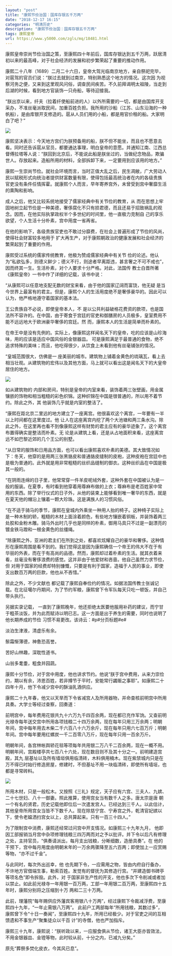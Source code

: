 ```yaml
---
layout: "post"
title: "康熙节俭治国：国库存银五千万两"
date: "2018-12-17 16:15"
categories: "明清历史"
description: "康熙节俭治国：国库存银五千万两"
tags: 康熙皇帝
url: https://www.y5000.com/zgls/mq/18481.html
---
```






康熙皇帝崇尚节俭治国之策，至康熙四十年前后，国库存银达到五千万两，跃居清初以来的最高峰，对于社会经济的发展和初步繁荣起了重要的推动作用。

康熙二十八年（1689）二月二十六日，皇帝大驾光临南京地方，亲自祭祀完毕，对扈驾的官员们说：“朕过去就到过南京，特别熟悉这个地方的情况。这次因
为视察河务之便，又来到这里观风问俗，调查民间疾苦。不久前拜谒明太祖陵，当走到后湖的时候，看到地方官装饰一只舟船，等待迎接我。  
  
“朕出京以来，纤夫（拉着纤使船前进的人）以外所需要的一切，都是由国库开支采办，不准丝毫派取民间，加重百姓负担。我所用的沙船（江苏、山东沿海的一种帆船），是由库银开支修造的。扈从人员们用的小船，都是用官价租的船。大家明白了吧？”

![](https://img.y5000.com/uploads/allimg/170401/8-1F4011603563Y.jpg)

康熙坚决表示：今天地方宫们为朕预备用的船，朕不但不能坐，而且也不愿意去看。同时还告诉扈从官员，都要通达事理，明白皇帝的意愿。并通知江南、江西总
督傅拉塔等人说：“朕回到北京后，不能说此船是朕坐过的，当做纪念物品，欺骗世人。存放起来。造船所用的材料，全部拆卸下来，一定要用到应该用的地方。”

康熙一生崇尚节俭。就社会环境而言，当时正值大乱之后，民生凋敝，广大劳动人民以赋税形式向统治者提供财富数量有限，使得包括最高统治者在内的各级贵族
官吏没有条件任情挥霍。就康熙个人而言，早年寄养宫外，未曾受到宫中奢靡生活的熏陶和影响。

成人之后，他又比较系统地接受了儒家经典中有关节俭的教育，从
而在思想上牢固地树立起节俭是一种美德，奢侈腐化不只有损君德，而且还易于招致祸乱的观念。因而，在他实际执掌政权半个多世纪的时间里，他一直极力克制自
己的享乐欲望，个人生活十分朴素，宫中用度一省再省。

在他的影响下，各级贵族官吏也不敢过分靡费，在社会上普遍形成了节俭的风尚，使得社会财富较多地用于
扩大再生产，对于康熙朝政治的健康发展和社会经济的繁荣起到了重要的作用。

康熙受过系统的儒家传统教育，他极为赞成儒家经典中有关节
俭的论述。他认为“私欲弘多，则德义鲜少；德义不行，则途者早离距违，甚言奢之不可不戒也”，因而终其一生。生活朴素，对个人要求十分严格。对此，法国传
教士白晋所著《康熙皇帝》一书中作了详细的记载，该书中说：

“从康熙可以任意地支配无数的财宝来看，由于他的国家辽阔而富饶，他无疑
是当今世界上最富有的君主。但是，康熙个人的生活用度绝不是奢侈豪华的。因此可以认为，他严格地遵守着国家的基本法。

王公贵族自不必说，即使皇帝本人，不
是以公共利益破格花费资的款项，也是国法所不容许的。在中国，由于寄食于宫廷的官吏和御膳房的人员极多，皇室费用不能不远远地大于欧洲豪华奢侈的宫廷。然
而，康熙本人的生活是简单而朴素的。

在帝王中是没有先例的。实际上，像康熙这样闻名天下的皇帝，吃的应该是山珍海味，用的应该是适应中国风俗的金银器皿。
可是康熙满足于最普通的食物，绝不追求特殊的美味；而且，他吃得很少，从饮食上未看到他有丝毫铺张的情况。

“皇城范围很大，仿佛是一
座美丽的城市。建筑物上铺着金黄色的琉璃瓦，看上去相当壮观。从建筑物的宏伟以及其他方面，马上就可以看出这是闻名天下的大皇帝居住的地方。

![](https://img.y5000.com/uploads/allimg/170401/8-1F40116052L95.jpg)

如从建筑物的
内部和房间，特别是皇帝的内室来看，装饰着两三张壁画，用金属镶嵌的饰物和相当粗糙的彩色织锦。这种织锦在中国是很普通的，所以用不着节约。除此之外，其
他装饰几乎就是内室的整洁了。

“康熙在距北京二里远的地方建立了一座离宫。他很喜欢这个离宫，一年要有一半以上时间都在这里度过。他
让人在这座离宫内挖了两个大池塘和两三条水沟。除此之外，在这里再也看不到像康熙这样有财势的君主应有的豪华迹象了。这个离宫布置得确实是整洁而朴素。无
论是从建筑上看，还是从占地面积来看，这座离宫远不如巴黎近郊的几个王公的别墅。

“从日常的服饰和日用品方面，也可以看出康熙喜欢朴素的美德。其大致情况如下：冬天，他穿的是用两三张黑貉皮和普通貉皮缝制的皮袍，这种皮袍在宫廷中也是极为普通的。此外就是用非常粗糙的丝织品缝制的御衣。这种丝织品在中国是极其一般的。

“在阴雨连绵的日子里，他常常穿一件羊皮呢绒外套，这种外套在中国被认为是一般的服装。在夏季，有时看到他穿着用尊麻布做的上衣；尊麻布是老百姓家中常
用的东西。除了举行仪式的日子外，从他的装束上能够看到唯一奢华的东西，就是在夏天他的帽沿上镶着一颗大珍珠。这是满族人的习惯风俗。

“在不适于骑马的季节，康熙在皇城内外乘坐一种用人抬的椅子。这种椅子实际上是一种木制的轿，粗糙的木材上面涂着颜色，有些地方镶嵌着铜板，并装饰着两三处胶和金粉木雕。骑马外出时几乎也是同样的朴素，御用马具只不过是一副漂亮的镀金铁马蹬和一根金黄色的丝缰绳。

“除康熙之外，亚洲的君主们在所到之处，都喜欢炫耀自己的豪华和奢侈。这种情形在康熙周围是看不到的。我们觉得这是因为康熙确信一个帝王的伟大不在于有
华丽的外表，而在于有高尚的品德。然而，康熙却过着朴素的生活。就其衣着来看，丝毫没有奢侈浪费的感觉。这并非由于他爱财和吝啬。他自己虽然力求节俭，但
对用于国家的经费却特别慷慨，只要是有利于国家，造福于人民的事业，即使支出数百万两的巨款，他也从不吝惜。”

除此之外，不少文献也 都记载了康熙自奉俭约的情况。如据法国传教士张诚记载。在北征噶尔丹期间，为了节约军粮，康熙曾下令军队每天只吃一顿饭，并自己带头执行。

另据实录记载，
一直到了康熙晚年，他还拒绝太医要他服用补药的建议，而宁甘于粗茶淡饭，并为此而赋诗以明已志。这一方面是出于养生的需要，同时也说明了他长期养成的节俭
习惯不易更改。该诗云：#p#分页标题#e#

淡泊生津液，清虚乐有余。

鬃霜惭薄德，神惫恐高誉。

苦好山林趣，深耽性道书。

山翁多耄耋，粗食并园蔬。

康熙十分节俭，对于宫中用度，他也讲求节约。他说“朕于宫中费用，从来力崇俭约，期以有余，沛恩百姓，若非撙节于平时，安能常行蠲赈之事耶”。如康熙二十四年十月，他下令减少宫中的酥油乳酒供应。

康熙二十九年春，他又以天旱而下令省减宫人及所用器物，并命查核前明宫中所用具奏。大学士等经过查察，回奏道：

前明宫中，每年费用花银共九十六万九千四百余两，现在都已充作军饷。又查前明光禄寺每年送交宫中所用各项钱粮二十四万余两，现在每年只用三万余两；明朝
年间，宫中每年用去木柴二千六百八十六万余斤，现在每年只用六七百万斤；明朝年间。宫中每年要用红螺炭一千二百零八万斤，现在每年只用一百余万斤。

明朝年间，各宫林帐舆轿花毯等项每年共用银二万八千二百余两，现在一概不用。明朝年间，宫殿楼亭共七百八十六处，现在数目则不及其十分之一。前明建造宫殿，其九
层基址以及所有墙垣俱用临清砖，木料俱用楠木。现在紫禁城内只是在万不得已时始行修造房屋，修建时，不但基址不用一块临清砖，即使所有墙垣，也都是寻常砖料。

![](https://img.y5000.com/uploads/allimg/170401/8-1F401160609258.jpg)

所用木材，只是一般松木。又按照《三礼》规定，天子应有六宫、三夫人、九嫔、二十七世妇、八十一御妻。照此推算，使用宫女当有数千人之多。唐太宗是唐
朝一个有名的贤君，历史记载他即位后一次遣发宫人。已经达到三千人。以此估计，其他皇帝所用宫女当皆不下数千人。现在除慈宁宫、宁寿宫之外，乾清官妃嫔以
下，使令老媪洒扫宫女以上，总共算起来。只有一百三十四人。”

为了限制宫中消费，康熙还经常过问宫中开支情况。如康熙三十九年九月，
他即因工部报销当月宫中杂项修理钱粮三四万两而对之予以批评。并下令以后凡有修理之处，主持官员，“俱奏请派出，每月支出钱粮，分晰细数，造册具奏”。在
他的干预下，宫中每月用度由明朝末年的一万余两骤降至五六百两；即使加上一应赏赐等物，“亦不过千金”。

与此同时，每次外出巡幸，他
也先期下令，一应需用之物，皆由内府自行备办，不许地方官借端生事，勒索百姓。发觉有的督抚为其修造行宫。“并建造御书碑亭等项名色”即令拆毁。此外，对
于国家非生产性的开支，他也多次下令削减或者加以禁止。如此前光禄寺一年用银一百万两，工部一年用银二百万两，至康熙四十五年时，康熙分别将之压缩到十万
两和二三十万两。

此前，理藩院“每年赐供应外藩宾客用银八十万两”，经过康熙下令裁减浮费，至康熙四十九年，“一年止需银八万两”。
此前户工两部每年“所用钱粮，其数过多”，康熙曾下令“十日一奏闻”，至康熙四十九年，所用已经极少。对于官吏之间的互相馈遗和不事生产“聚集徒众以千百
计”的寺僧，他也严加指斥。

康熙三十九年，康熙说：“朕听政以来，一应服食俱从节俭，诸王大臣亦皆效法，不用金银器皿、金镫等物，此时较从前，十分之内，已减九分矣。”

原先“葬祭多焚化皮衣，今其风已息”。
